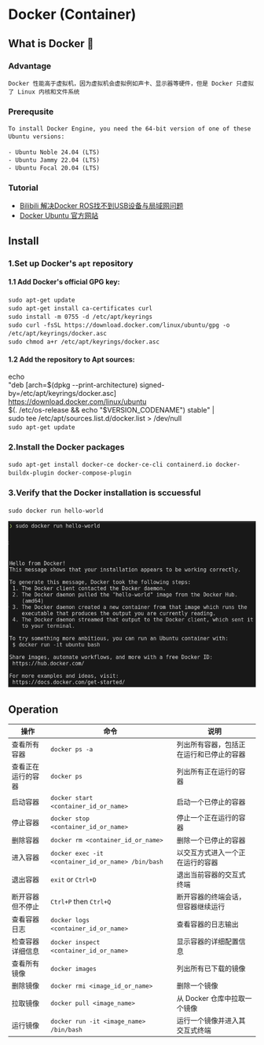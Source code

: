 # Docker (Container)

## What is Docker 🐋
### Advantage
    Docker 性能高于虚拟机，因为虚拟机会虚拟例如声卡、显示器等硬件，但是 Docker 只虚拟了 Linux 内核和文件系统

### Prerequsite
    To install Docker Engine, you need the 64-bit version of one of these Ubuntu versions:

    - Ubuntu Noble 24.04 (LTS)
    - Ubuntu Jammy 22.04 (LTS)
    - Ubuntu Focal 20.04 (LTS)

### Tutorial
- [Bilibili 解决Docker ROS找不到USB设备与局域网问题](https://www.bilibili.com/video/BV1Eu4y1D76k/?vd_source=4c878cdda4a827e2590557bcbb57b3e5)  
- [Docker Ubuntu 官方网站](https://docs.docker.com/engine/install/ubuntu/)

## Install
### 1.Set up Docker's `apt` repository
#### 1.1 Add Docker's official GPG key:
`sudo apt-get update`  
`sudo apt-get install ca-certificates curl`  
`sudo install -m 0755 -d /etc/apt/keyrings`  
`sudo curl -fsSL https://download.docker.com/linux/ubuntu/gpg -o /etc/apt/keyrings/docker.asc`  
`sudo chmod a+r /etc/apt/keyrings/docker.asc`    

#### 1.2 Add the repository to Apt sources:
echo \
  "deb [arch=$(dpkg --print-architecture) signed-by=/etc/apt/keyrings/docker.asc] https://download.docker.com/linux/ubuntu \
  $(. /etc/os-release && echo "$VERSION_CODENAME") stable" | \
  sudo tee /etc/apt/sources.list.d/docker.list > /dev/null  
`sudo apt-get update`  

### 2.Install the Docker packages
`sudo apt-get install docker-ce docker-ce-cli containerd.io docker-buildx-plugin docker-compose-plugin`

### 3.Verify that the Docker installation is sccuessful
`sudo docker run hello-world`

![Docker Hello World](..\Picture/Docker/Docker_helloworld.png)

## Operation 
| 操作            | 命令                                                            | 说明                                            |
| --------------- | --------------------------------------------------------------- | ----------------------------------------------- |
| 查看所有容器    | `docker ps -a`                                                  | 列出所有容器，包括正在运行和已停止的容器        |
| 查看正在运行的容器 | `docker ps`                                                      | 列出所有正在运行的容器                          |
| 启动容器        | `docker start <container_id_or_name>`                           | 启动一个已停止的容器                            |
| 停止容器        | `docker stop <container_id_or_name>`                            | 停止一个正在运行的容器                          |
| 删除容器        | `docker rm <container_id_or_name>`                              | 删除一个已停止的容器                            |
| 进入容器        | `docker exec -it <container_id_or_name> /bin/bash`              | 以交互方式进入一个正在运行的容器                |
| 退出容器        | `exit` or `Ctrl+D`                                              | 退出当前容器的交互式终端                        |
| 断开容器但不停止 | `Ctrl+P` then `Ctrl+Q`                                          | 断开容器的终端会话，但容器继续运行              |
| 查看容器日志    | `docker logs <container_id_or_name>`                            | 查看容器的日志输出                              |
| 检查容器详细信息| `docker inspect <container_id_or_name>`                         | 显示容器的详细配置信息                          |
| 查看所有镜像    | `docker images`                                                 | 列出所有已下载的镜像                            |
| 删除镜像        | `docker rmi <image_id_or_name>`                                 | 删除一个镜像                                    |
| 拉取镜像        | `docker pull <image_name>`                                      | 从 Docker 仓库中拉取一个镜像                    |
| 运行镜像        | `docker run -it <image_name> /bin/bash`                         | 运行一个镜像并进入其交互式终端                  |
